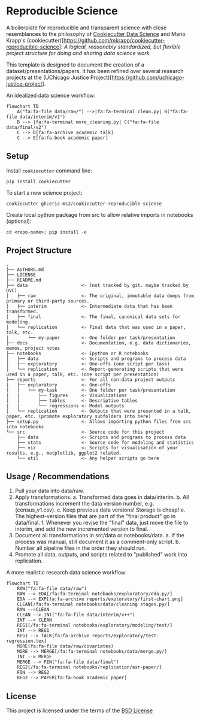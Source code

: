Reproducible Science
====================

A boilerplate for reproducible and transparent science with close resemblances to the philosophy of [Cookiecutter Data Science](https://github.com/drivendata/cookiecutter-data-science) and Mario Krapp's (cookiecutter)[https://github.com/mkrapp/cookiecutter-reproducible-science]: *A logical, reasonably standardized, but flexible project structure for doing and sharing data science work.*

This template is designed to document the creation of a dataset/presentations/papers. It has been refined over several research projects at the (UChicago Justice Project)[https://github.com/uchicago-justice-project]. 

An idealized data science workflow:

```mermaid
flowchart TD
    A("fa:fa-file data/raw/") -->|fa:fa-terminal clean.py| B("fa:fa-file data/interim/v1")
    B --> |fa:fa-terminal more_cleaning.py| C("fa:fa-file data/final/v2")
    C --> D[fa:fa-archive academic talk]
    C --> E[fa:fa-book academic paper]
```

Setup
------------
Install `cookiecutter` command line: 

`pip install cookiecutter`    

To start a new science project:

`cookiecutter gh:eric-mc2/cookiecutter-reproducible-science`

Create local python package from src to allow relative imports in notebooks (optional):

`cd <repo-name>; pip install -e`

Project Structure
-----------------

```
.
├── AUTHORS.md
├── LICENSE
├── README.md
├── data                    <- (not tracked by git. maybe tracked by DVC)
│   ├── raw                 <- The original, immutable data dumps from primary or third-party sources.
│   ├── interim             <- Intermediate data that has been transformed.
│   ├── final               <- The final, canonical data sets for modeling.
│   └── replication         <- Final data that was used in a paper, talk, etc.
|       └── my-paper        <- One folder per task/presentation
├── docs                    <- Documentation, e.g. data dictionaries, memos, project notes
├── notebooks               <- Ipython or R notebooks
│   ├── data                <- Scripts and programs to process data
│   ├── exploratory         <- One-offs (one script per task)
│   └── replication         <- Report-generating scripts that were used in a paper, talk, etc. (one script per presentation)
├── reports                 <- For all non-data project outputs
|   ├── exploratory         <- One-offs
|   |   └── my-task         <- One folder per task/presentation
|   |       ├── figures     <- Visualizations
|   |       ├── tables      <- Descriptive tables
|   |       └── regressions <- Model outputs
│   └── replication         <- Outputs that were presented in a talk, paper, etc. (promote exploratory subfolders into here)
├── setup.py                <- Allows importing python files from src into notebooks
└── src                     <- Source code for this project
    ├── data                <- Scripts and programs to process data
    ├── stats               <- Source code for modeling and statistics
    ├── viz                 <- Scripts for visualisation of your results, e.g., matplotlib, ggplot2 related.
    └── util                <- Any helper scripts go here
```

Usage / Recommendations
------------

1. Pull your data into data/raw.
2. Apply transformations. 
    a. Transformed data goes in data/interim.
    b. All transformations increment the data version number, e.g. (census_v1.csv).
    c. Keep previous data versions! Storage is cheap!
    e. The highest-version files that are part of the "final product" go in data/final.
    f. Whenever you revise the "final" data, just move the file to interim, and add the new incremented version to final.
3. Document all transformations in src/data or notebooks/data. 
    a. If the process was manual, still document it as a comment-only script.
    b. Number all pipeline files in the order they should run.
4. Promote all data, outputs, and scripts related to "published" work into replication.

A more realistic research data science workflow:

```mermaid
flowchart TD
    RAW("fa:fa-file data/raw")
    RAW --> EDA[/fa:fa-terminal notebooks/exploratory/eda.py/]
    EDA --> EXP[fa:fa-archive reports/exploratory/first-chart.png]
    CLEAN[/fa:fa-terminal notebooks/data/cleaning stages.py/]
    RAW -->CLEAN
    CLEAN --> INT("fa:fa-file data/interim/v++")
    INT --> CLEAN
    REG1[/fa:fa-terminal notebooks/exploratory/modeling/test/]
    INT --> REG1
    REG1 --> TALK[fa:fa-archive reports/exploratory/test-regression.tex]
    MORE(fa:fa-file data/raw/covariates)
    MORE --> MERGE[/fa:fa-terminal notebooks/data/merge.py/]
    INT --> MERGE
    MERGE --> FIN("fa:fa-file data/final")
    REG2[/fa:fa-terminal notebooks/replication/asr-paper/]
    FIN --> REG2
    REG2 --> PAPER[fa:fa-book academic paper]
```

License
-------
This project is licensed under the terms of the [BSD License](/LICENSE)
